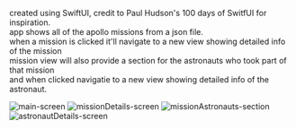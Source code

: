 created using SwiftUI, credit to Paul Hudson's 100 days of SwitfUI for inspiration.<br/>
app shows all of the apollo missions from a json file.<br/>
when a mission is clicked it'll navigate to a new view showing detailed info of the mission<br/>
mission view will also provide a section for the astronauts who took part of that mission<br/> 
and when clicked navigatie to a new view showing detailed info of the astronaut.<br/>

![main-screen](https://github.com/user-attachments/assets/a9061427-8cd2-4f49-aaa7-f244e8b135d7)
![missionDetails-screen](https://github.com/user-attachments/assets/d7bbbdd4-e42a-4604-b9b4-d64c2e368cdd)
![missionAstronauts-section](https://github.com/user-attachments/assets/e7ed3e3b-d5e4-41f8-a4b3-cdcae3370118)
![astronautDetails-screen](https://github.com/user-attachments/assets/03ea3f46-4684-4bd9-b00f-a9ed89727b25)




